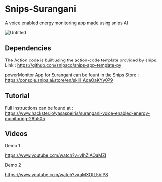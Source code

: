 # Snips-Surangani
A voice enabled energy monitoring app made using snips AI


![Untitled](https://user-images.githubusercontent.com/20635670/56689230-3ba36f80-66f8-11e9-8ee7-3ca5ea3af0b7.jpg)

## Dependencies
The Action code is built using the action-code template provided by snips. Link : https://github.com/snipsco/snips-app-template-py

powerMonitor App for Surangani can be fount in the Snips Store : https://console.snips.ai/store/en/skill_AdaOaKYy0P9

## Tutorial
Full instructions can be found at : https://www.hackster.io/yasaspeiris/surangani-voice-enabled-energy-monitoring-28b505


## Videos
Demo 1

https://www.youtube.com/watch?v=vIhZIAOaMZI


Demo 2

https://www.youtube.com/watch?v=aMXOtL5bIP8
